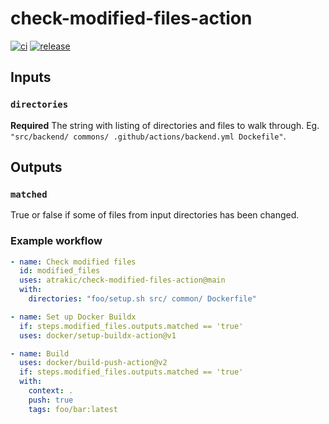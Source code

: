 # check-modified-files-action

[![ci](https://github.com/atrakic/check-modified-files-action/actions/workflows/ci.yml/badge.svg)](https://github.com/atrakic/check-modified-files-action/actions/workflows/ci.yml)
[![release](https://github.com/atrakic/check-modified-files-action/actions/workflows/release.yaml/badge.svg)](https://github.com/atrakic/check-modified-files-action/actions/workflows/release.yaml)

## Inputs

### `directories`

**Required** The string with listing of directories and files to walk through. Eg. `"src/backend/ commons/ .github/actions/backend.yml Dockefile"`.

## Outputs

### `matched`

True or false if some of files from input directories has been changed.


### Example workflow

```yaml
- name: Check modified files
  id: modified_files
  uses: atrakic/check-modified-files-action@main
  with:
    directories: "foo/setup.sh src/ common/ Dockerfile"

- name: Set up Docker Buildx
  if: steps.modified_files.outputs.matched == 'true'
  uses: docker/setup-buildx-action@v1

- name: Build
  uses: docker/build-push-action@v2
  if: steps.modified_files.outputs.matched == 'true'
  with:
    context: .
    push: true
    tags: foo/bar:latest

```
